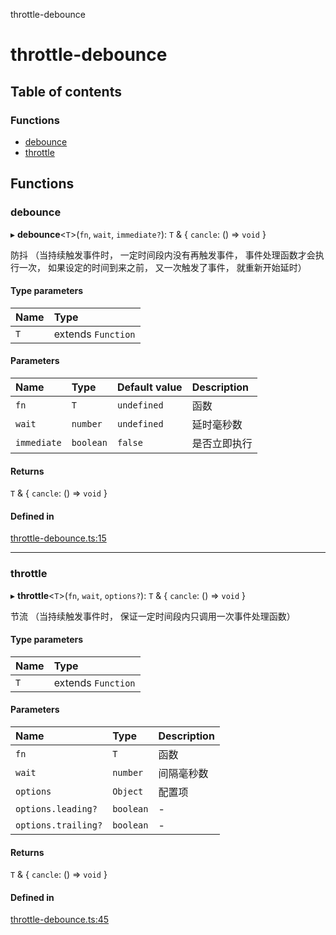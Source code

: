 throttle-debounce

# throttle-debounce

## Table of contents

### Functions

- [debounce](README.md#debounce)
- [throttle](README.md#throttle)

## Functions

### debounce

▸ **debounce**<`T`\>(`fn`, `wait`, `immediate?`): `T` & { `cancle`: () => `void`  }

防抖
（当持续触发事件时，
一定时间段内没有再触发事件，
事件处理函数才会执行一次，
如果设定的时间到来之前，
又一次触发了事件，
就重新开始延时）

#### Type parameters

| Name | Type |
| :------ | :------ |
| `T` | extends `Function` |

#### Parameters

| Name | Type | Default value | Description |
| :------ | :------ | :------ | :------ |
| `fn` | `T` | `undefined` | 函数 |
| `wait` | `number` | `undefined` | 延时毫秒数 |
| `immediate` | `boolean` | `false` | 是否立即执行 |

#### Returns

`T` & { `cancle`: () => `void`  }

#### Defined in

[throttle-debounce.ts:15](https://github.com/xizher/nhz-utils/blob/cf515b8/src/throttle-debounce/throttle-debounce.ts#L15)

___

### throttle

▸ **throttle**<`T`\>(`fn`, `wait`, `options?`): `T` & { `cancle`: () => `void`  }

节流
（当持续触发事件时，
保证一定时间段内只调用一次事件处理函数）

#### Type parameters

| Name | Type |
| :------ | :------ |
| `T` | extends `Function` |

#### Parameters

| Name | Type | Description |
| :------ | :------ | :------ |
| `fn` | `T` | 函数 |
| `wait` | `number` | 间隔毫秒数 |
| `options` | `Object` | 配置项 |
| `options.leading?` | `boolean` | - |
| `options.trailing?` | `boolean` | - |

#### Returns

`T` & { `cancle`: () => `void`  }

#### Defined in

[throttle-debounce.ts:45](https://github.com/xizher/nhz-utils/blob/cf515b8/src/throttle-debounce/throttle-debounce.ts#L45)
